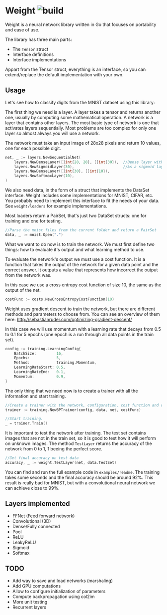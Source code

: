 # Weight ![build](https://travis-ci.org/gerardabello/weight.svg?branch=master)
Weight is a neural network library written in Go that focuses on portability and ease of use.

The library has three main parts:
* The `Tensor` struct
* Interface definitions
* Interface implementations

Appart from the Tensor struct, everything is an interface, so you can extend/replace the default implementation with your own.

## Usage

Let's see how to classify digits from the MNIST dataset using this library:

The first thing we need is a layer. A layer takes a tensor and returns another one, usually by computing some mathematical operation.
A network is a layer that contains other layers. The most basic type of network is one that activates layers sequentially. Most problems are too complex for only one layer so almost always you will use a network.

The network must take an input image of 28x28 pixels and return 10 values, one for each possible digit.

```go
net, _ := layers.NewSequentialNet(
    layers.NewDenseLayer([]int{28, 28}, []int{30}),  //Dense layer with input size 28x28 and output size 30
    layers.NewSigmoidLayer(30),                      //As a sigmoid layer has the same input and output size, we just define one (30)
    layers.NewDenseLayer([]int{30}, []int{10}),
    layers.NewSoftmaxLayer(10),
)
```

We also need data, in the form of a struct that implements the DataSet interface. Weight includes some implementations for MNIST, CIFAR, etc.
You probably need to implement this interface to fit the needs of your data. See `weight/loaders` for example implementations.

Most loaders return a PairSet, that's just two DataSet structs: one for training and one for testing.

```go
//Parse the mnist files from the current folder and return a PairSet
data, _ := mnist.Open(".")
```

What we want to do now is to train the network. We must first define two things: how to evaluate it's output and what learning method to use.

To evaluate the network's output we must use a cost function. It is a function that takes the output of the network for a given data point and the correct answer. It outputs a value that represents how incorrect the output from the network was.


In this case we use a cross entropy cost function of size 10, the same as the output of the net.
```go
costFunc := costs.NewCrossEntropyCostFunction(10)
```

Weight uses gradient descent to train the network, but there are different methods and parameters to choose from.
You can see an overview of them here: http://sebastianruder.com/optimizing-gradient-descent/

In this case we will use momentum with a learning rate that decays from 0.5 to 0.1 for 5 epochs (one epoch is a run through all data points in the train set).

```go
config := training.LearningConfig{
    BatchSize:         16,
    Epochs:            5,
    Method:            training.Momentum,
    LearningRateStart: 0.5,
    LearningRateEnd:   0.1,
    Momentum:          0.9,
}
```

The only thing that we need now is to create a trainer with all the information and start training.

```go
//Create a trainer with the network, configuration, cost function and data.
trainer := training.NewBPTrainer(config, data, net, costFunc)

//Start training.
_ = trainer.Train()
```

It is important to test the network after training. The test set contains images that are not in the train set, so it is good to test how it will perform on unknown images.
The method `TestLayer` returns the accuracy of the network from 0 to 1, 1 beeing the perfect score.

```go
//Get final accuracy on test data
accuracy, _ := weight.TestLayer(net, data.TestSet)
```

You can find and run the full example code in `examples/readme`.
The training takes some seconds and the final accuracy should be around 92%. This result is really bad for MNIST, but with a convolutional neural network we can achieve close to 99%.


## Layers implemented
* FFNet (Feed forward network)
* Convolutional (3D)
* Dense/Fully connected
* Pool
* ReLU
* LeakyReLU
* Sigmoid
* Softmax

## TODO
* Add way to save and load networks (marshaling)
* Add GPU computations
* Allow to configure initialization of parameters
* Compute backpropagation using col2im
* More unit testing
* Recurrent layers
